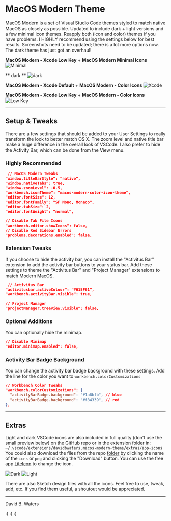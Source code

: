 # MacOS Modern Theme

MacOS Modern is a set of Visual Studio Code themes styled to match native MacOS as closely as possible.  Updated to include dark + light versions and a few minimal icon themes. Reapply both (icon and color) themes if you have problems. I HIGHLY recommend using the settings below for best results. Screenshots need to be updated; there is a lot more options now. The dark theme has just got an overhaul!

**MacOS Modern - Xcode Low Key** + **MacOS Modern Minimal Icons**
![Minimal](https://github.com/davidbwaters/macos-modern-vscode-theme/raw/master/images/screenshot1.png)

** dark **
![dark](https://github.com/davidbwaters/macos-modern-vscode-theme/raw/master/images/screenshot1b.png)

**MacOS Modern - Xcode Default** + **MacOS Modern - Color Icons**
![Xcode](https://github.com/davidbwaters/macos-modern-vscode-theme/raw/master/images/screenshot2.png)

**MacOS Modern - Xcode Low Key** + **MacOS Modern - Color Icons**
![Low Key](https://github.com/davidbwaters/macos-modern-vscode-theme/raw/master/images/screenshot3.png)

---

## Setup & Tweaks

There are a few settings that should be added to your User Settings to really transform the look to better match OS X.  The zoom level and native title bar make a huge difference in the overall look of VSCode.  I also prefer to hide the Activity Bar, which can be done from the View menu.

### Highly Recommended

```json
 // MacOS Modern Tweaks
"window.titleBarStyle": "native",
"window.nativeTabs": true,
"window.zoomLevel": -0.5,
"workbench.iconTheme": "macos-modern-color-icon-theme",
"editor.fontSize": 12,
"editor.fontFamily": "SF Mono, Monaco",
"editor.tabSize": 2,
"editor.fontWeight": "normal",

// Disable Tab File Icons
"workbench.editor.showIcons": false,
// Disable Red Sidebar Errors
"problems.decorations.enabled": false,

```

### Extension Tweaks
If you choose to hide the activity bar, you can install the "Activitus Bar" extension to add the activity bar buttons to your status bar.  Add these settings to theme the "Activitus Bar" and "Project Manager" extensions to match Modern MacOS.

```json
 // Activitus Bar
"activitusbar.activeColour": "#615F61",
"workbench.activityBar.visible": true,

// Project Manager
"projectManager.treeview.visible": false,
```

### Optional Additions
You can optionally hide the minimap.

```    json
// Disable Minimap
"editor.minimap.enabled": false,

```

### Activity Bar Badge Background
You can change the activity bar badge background with these settings. Add the line for the color you want to `workbench.colorCustomizations`

```json
// Workbench Color Tweaks
"workbench.colorCustomizations": {
  "activityBarBadge.background": "#1a8bfb", // blue
  "activityBarBadge.background": "#f84339", // red
},
```

---

## Extras

Light and dark VSCode icons are also included in full quality (don't use the small preview below) on the GitHub repo or in the extension folder in:  
`~/.vscode/extensions/davidbwaters.macos-modern-theme/extras/app-icons`  
You could also download the files from the repo [folder](https://github.com/davidbwaters/macos-modern-vscode-theme/tree/master/extras) by clicking the name of the `icns` or `png` and clicking the "Download" button. You can use the free app [LiteIcon](https://freemacsoft.net/liteicon/) to change the icon.

![Dark](https://github.com/davidbwaters/macos-modern-vscode-theme/raw/master/images/icon-dark.png) ![Light](https://github.com/davidbwaters/macos-modern-vscode-theme/raw/master/images/icon-light.png)

There are also Sketch design files with all the icons. Feel free to use, tweak, add, etc. If you find them useful, a shoutout would be appreciated.


---

David B. Waters

:) :) :)

